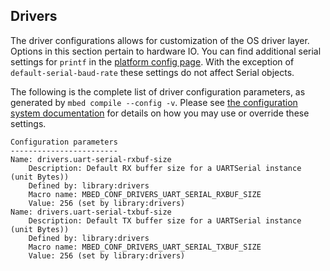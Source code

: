 <h2 id="configuration-drivers">Drivers</h2>

The driver configurations allows for customization of the OS driver layer. Options in this section pertain to hardware IO. You can find additional serial settings for `printf` in the [platform config page](configuration-platform.html). With the exception of `default-serial-baud-rate` these settings do not affect Serial objects.

The following is the complete list of driver configuration parameters, as generated by `mbed compile --config -v`. Please see [the configuration system documentation](configuration.html) for details on how you may use or override these settings.

```
Configuration parameters
------------------------
Name: drivers.uart-serial-rxbuf-size
    Description: Default RX buffer size for a UARTSerial instance (unit Bytes))
    Defined by: library:drivers
    Macro name: MBED_CONF_DRIVERS_UART_SERIAL_RXBUF_SIZE
    Value: 256 (set by library:drivers)
Name: drivers.uart-serial-txbuf-size
    Description: Default TX buffer size for a UARTSerial instance (unit Bytes))
    Defined by: library:drivers
    Macro name: MBED_CONF_DRIVERS_UART_SERIAL_TXBUF_SIZE
    Value: 256 (set by library:drivers)
```
